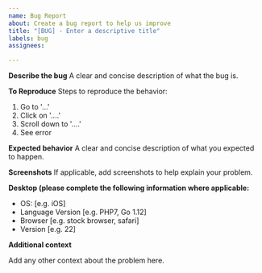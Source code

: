 ```yaml
---
name: Bug Report
about: Create a bug report to help us improve
title: "[BUG] - Enter a descriptive title"
labels: bug
assignees:

---
```


**Describe the bug**
A clear and concise description of what the bug is.

**To Reproduce**
Steps to reproduce the behavior:
1. Go to '...'
2. Click on '....'
3. Scroll down to '....'
4. See error

**Expected behavior**
A clear and concise description of what you expected to happen.

**Screenshots**
If applicable, add screenshots to help explain your problem.

**Desktop (please complete the following information where applicable:**
 - OS: [e.g. iOS]
 - Language Version [e.g. PHP7, Go 1.12]
 - Browser [e.g. stock browser, safari]
 - Version [e.g. 22]

**Additional context**

Add any other context about the problem here.
